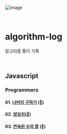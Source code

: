 ![image](https://user-images.githubusercontent.com/97934878/208298826-232f9659-06b6-49ec-ae6e-ce790ce57e78.png)

<br/>

# algorithm-log

알고리즘 풀이 기록

<br/>

## Javascript

### Programmers

#### 01. [나머지 구하기](https://mayowall.tistory.com/49) (🌟)

#### 02. [양꼬치](https://mayowall.tistory.com/58)(🌟)

#### 03. [연속된 수의 합](https://mayowall.tistory.com/59) (🌟)
